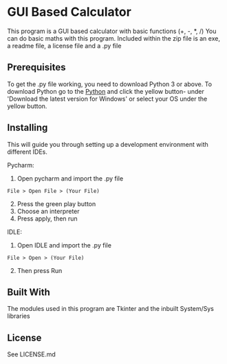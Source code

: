 # GUI Based Calculator

This program is a GUI based calculator with basic functions (+, -, *, /)
You can do basic maths with this program. Included within the zip file is an exe, a
readme file, a license file and a .py file

## Prerequisites
To get the .py file working, you need to download Python 3 or above.
To download Python go to the [Python](https://www.python.org/downloads/) and click the yellow button-
under 'Download the latest version for Windows' or select your OS under the yellow button.

## Installing
This will guide you through setting up a development environment with different IDEs.

Pycharm:
1. Open pycharm and import the .py file
```
File > Open File > (Your File)
```
2. Press the green play button
3. Choose an interpreter
4. Press apply, then run

IDLE:
1. Open IDLE and import the .py file
```
File > Open > (Your File)
```
2. Then press Run

## Built With
The modules used in this program are Tkinter and the inbuilt System/Sys libraries

## License
See LICENSE.md
